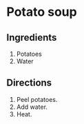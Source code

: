 # Potato soup

## Ingredients
1. Potatoes
2. Water

## Directions
1. Peel potatoes.
2. Add water.
3. Heat.